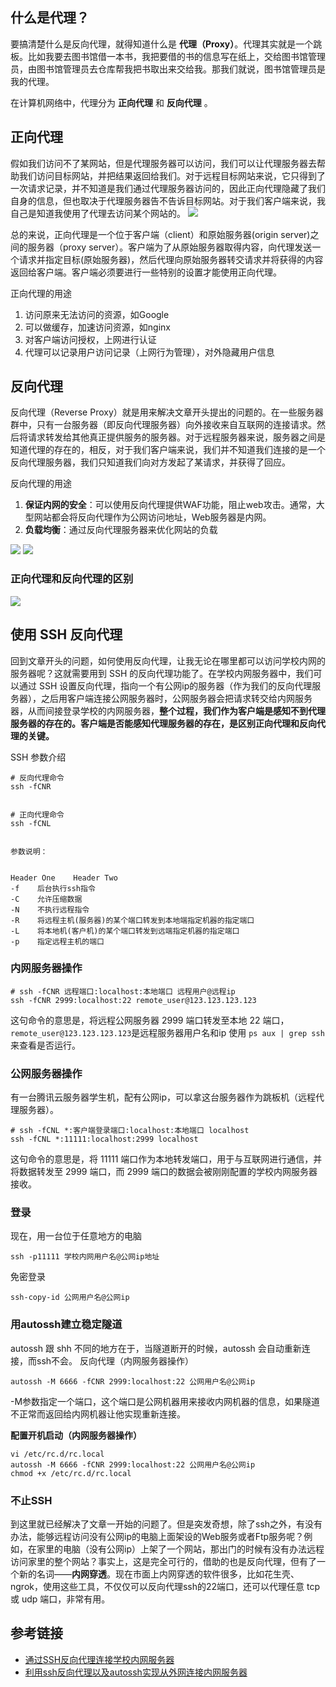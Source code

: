 ## 什么是代理？

要搞清楚什么是反向代理，就得知道什么是 **代理（Proxy）**。代理其实就是一个跳板。比如我要去图书馆借一本书，我把要借的书的信息写在纸上，交给图书馆管理员，由图书馆管理员去仓库帮我把书取出来交给我。那我们就说，图书馆管理员是我的代理。


在计算机网络中，代理分为 **正向代理** 和 **反向代理** 。


## 正向代理
假如我们访问不了某网站，但是代理服务器可以访问，我们可以让代理服务器去帮助我们访问目标网站，并把结果返回给我们。对于远程目标网站来说，它只得到了一次请求记录，并不知道是我们通过代理服务器访问的，因此正向代理隐藏了我们自身的信息，但也取决于代理服务器告不告诉目标网站。对于我们客户端来说，我自己是知道我使用了代理去访问某个网站的。
![](https://sunxvming.com/imgs/24f7bc04-cac3-498c-855c-7bb90c6c6860.jpg)


总的来说，正向代理是一个位于客户端（client）和原始服务器(origin server)之间的服务器（proxy server）。客户端为了从原始服务器取得内容，向代理发送一个请求并指定目标(原始服务器)，然后代理向原始服务器转交请求并将获得的内容返回给客户端。客户端必须要进行一些特别的设置才能使用正向代理。


正向代理的用途
1.  访问原来无法访问的资源，如Google
2.  可以做缓存，加速访问资源，如nginx
3.  对客户端访问授权，上网进行认证
4.  代理可以记录用户访问记录（上网行为管理），对外隐藏用户信息




## 反向代理
反向代理（Reverse Proxy）就是用来解决文章开头提出的问题的。在一些服务器群中，只有一台服务器（即反向代理服务器）向外接收来自互联网的连接请求。然后将请求转发给其他真正提供服务的服务器。对于远程服务器来说，服务器之间是知道代理的存在的，相反，对于我们客户端来说，我们并不知道我们连接的是一个反向代理服务器，我们只知道我们向对方发起了某请求，并获得了回应。


反向代理的用途
1.  **保证内网的安全**：可以使用反向代理提供WAF功能，阻止web攻击。通常，大型网站都会将反向代理作为公网访问地址，Web服务器是内网。
2.  **负载均衡**：通过反向代理服务器来优化网站的负载


![](https://sunxvming.com/imgs/8da7322f-d6b5-418d-8216-b8003d2afbac.jpg)
![](https://sunxvming.com/imgs/f5a4d2fe-37c6-41e1-b724-4afeab69f87b.jpg)




### 正向代理和反向代理的区别
![](https://sunxvming.com/imgs/e4673e09-0df6-4fbc-b05f-b519a3b00bcb.jpg)




## 使用 SSH 反向代理
回到文章开头的问题，如何使用反向代理，让我无论在哪里都可以访问学校内网的服务器呢？这就需要用到 SSH 的反向代理功能了。在学校内网服务器中，我们可以通过 SSH 设置反向代理，指向一个有公网ip的服务器（作为我们的反向代理服务器），之后用客户端连接公网服务器时，公网服务器会把请求转交给内网服务器，从而间接登录学校的内网服务器，**整个过程，我们作为客户端是感知不到代理服务器的存在的。客户端是否能感知代理服务器的存在，是区别正向代理和反向代理的关键。**


SSH 参数介绍
```
# 反向代理命令
ssh -fCNR


# 正向代理命令
ssh -fCNL


参数说明：


Header One    Header Two
-f    后台执行ssh指令
-C    允许压缩数据
-N    不执行远程指令
-R    将远程主机(服务器)的某个端口转发到本地端指定机器的指定端口
-L    将本地机(客户机)的某个端口转发到远端指定机器的指定端口
-p    指定远程主机的端口
```
### 内网服务器操作
```
# ssh -fCNR 远程端口:localhost:本地端口 远程用户@远程ip
ssh -fCNR 2999:localhost:22 remote_user@123.123.123.123
```
这句命令的意思是，将远程公网服务器 2999 端口转发至本地 22 端口， `remote_user@123.123.123.123`是远程服务器用户名和ip
使用 `ps aux | grep ssh` 来查看是否运行。


### 公网服务器操作
有一台腾讯云服务器学生机，配有公网ip，可以拿这台服务器作为跳板机（远程代理服务器）。
```
# ssh -fCNL *:客户端登录端口:localhost:本地端口 localhost
ssh -fCNL *:11111:localhost:2999 localhost
```
这句命令的意思是，将 11111 端口作为本地转发端口，用于与互联网进行通信，并将数据转发至 2999 端口，而 2999 端口的数据会被刚刚配置的学校内网服务器接收。


### 登录
现在，用一台位于任意地方的电脑
```
ssh -p11111 学校内网用户名@公网ip地址
```
免密登录
```
ssh-copy-id 公网用户名@公网ip
```


### 用autossh建立稳定隧道
autossh 跟 shh 不同的地方在于，当隧道断开的时候，autossh 会自动重新连接，而ssh不会。
反向代理（内网服务器操作）
```
autossh -M 6666 -fCNR 2999:localhost:22 公网用户名@公网ip
```
-M参数指定一个端口，这个端口是公网机器用来接收内网机器的信息，如果隧道不正常而返回给内网机器让他实现重新连接。


**配置开机启动（内网服务器操作）**
```
vi /etc/rc.d/rc.local
autossh -M 6666 -fCNR 2999:localhost:22 公网用户名@公网ip
chmod +x /etc/rc.d/rc.local
```


### 不止SSH
到这里就已经解决了文章一开始的问题了。但是突发奇想，除了ssh之外，有没有办法，能够远程访问没有公网ip的电脑上面架设的Web服务或者Ftp服务呢？例如，在家里的电脑（没有公网ip）上架了一个网站，那出门的时候有没有办法远程访问家里的整个网站？事实上，这是完全可行的，借助的也是反向代理，但有了一个新的名词——**内网穿透**。现在市面上内网穿透的软件很多，比如花生壳、ngrok，使用这些工具，不仅仅可以反向代理ssh的22端口，还可以代理任意 tcp 或 udp 端口，非常有用。



## 参考链接
- [通过SSH反向代理连接学校内网服务器 ](https://jerrysheh.com/post/44ca081e.html)
- [利用ssh反向代理以及autossh实现从外网连接内网服务器](https://www.cnblogs.com/kwongtai/p/6903420.html)


